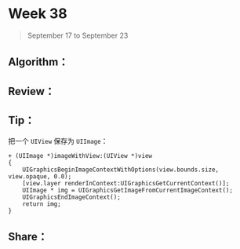 # Week 38

> September 17 to September 23

## Algorithm：
 

## Review：


## Tip：
把一个 `UIView` 保存为 `UIImage`：
```objc
+ (UIImage *)imageWithView:(UIView *)view
{
    UIGraphicsBeginImageContextWithOptions(view.bounds.size, view.opaque, 0.0);
    [view.layer renderInContext:UIGraphicsGetCurrentContext()];
    UIImage * img = UIGraphicsGetImageFromCurrentImageContext();
    UIGraphicsEndImageContext();
    return img;
}
```

## Share：